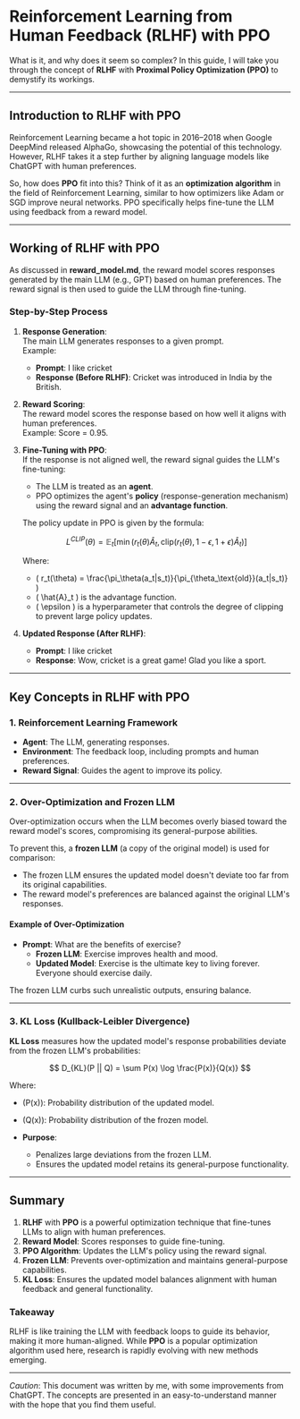 # **Reinforcement Learning from Human Feedback (RLHF) with PPO**

What is it, and why does it seem so complex? In this guide, I will take you through the concept of **RLHF** with **Proximal Policy Optimization (PPO)** to demystify its workings.

---

## **Introduction to RLHF with PPO**

Reinforcement Learning became a hot topic in 2016–2018 when Google DeepMind released AlphaGo, showcasing the potential of this technology. However, RLHF takes it a step further by aligning language models like ChatGPT with human preferences.

So, how does **PPO** fit into this? Think of it as an **optimization algorithm** in the field of Reinforcement Learning, similar to how optimizers like Adam or SGD improve neural networks. PPO specifically helps fine-tune the LLM using feedback from a reward model.

---

## **Working of RLHF with PPO**

As discussed in **reward_model.md**, the reward model scores responses generated by the main LLM (e.g., GPT) based on human preferences. The reward signal is then used to guide the LLM through fine-tuning.

### **Step-by-Step Process**

1. **Response Generation**:  
   The main LLM generates responses to a given prompt.  
   Example:
   - **Prompt**: I like cricket  
   - **Response (Before RLHF)**: Cricket was introduced in India by the British.

2. **Reward Scoring**:  
   The reward model scores the response based on how well it aligns with human preferences.  
   Example: Score = 0.95.

3. **Fine-Tuning with PPO**:  
   If the response is not aligned well, the reward signal guides the LLM's fine-tuning:
   - The LLM is treated as an **agent**.
   - PPO optimizes the agent's **policy** (response-generation mechanism) using the reward signal and an **advantage function**.

   The policy update in PPO is given by the formula:

   $$ 
   L^{CLIP}(\theta) = \mathbb{E}_t \left[ \min \left( r_t(\theta) \hat{A}_t, \text{clip}(r_t(\theta), 1-\epsilon, 1+\epsilon) \hat{A}_t \right) \right] 
   $$

   Where:
   - \( r_t(\theta) = \frac{\pi_\theta(a_t|s_t)}{\pi_{\theta_\text{old}}(a_t|s_t)} \)
   - \( \hat{A}_t \) is the advantage function.
   - \( \epsilon \) is a hyperparameter that controls the degree of clipping to prevent large policy updates.

4. **Updated Response (After RLHF)**:  
   - **Prompt**: I like cricket  
   - **Response**: Wow, cricket is a great game! Glad you like a sport.

---

## **Key Concepts in RLHF with PPO**

### **1. Reinforcement Learning Framework**

- **Agent**: The LLM, generating responses.
- **Environment**: The feedback loop, including prompts and human preferences.
- **Reward Signal**: Guides the agent to improve its policy.

---

### **2. Over-Optimization and Frozen LLM**

Over-optimization occurs when the LLM becomes overly biased toward the reward model's scores, compromising its general-purpose abilities. 

To prevent this, a **frozen LLM** (a copy of the original model) is used for comparison:
- The frozen LLM ensures the updated model doesn't deviate too far from its original capabilities.
- The reward model's preferences are balanced against the original LLM's responses.

#### **Example of Over-Optimization**

- **Prompt**: What are the benefits of exercise?  
  - **Frozen LLM**: Exercise improves health and mood.  
  - **Updated Model**: Exercise is the ultimate key to living forever. Everyone should exercise daily.

The frozen LLM curbs such unrealistic outputs, ensuring balance.

---

### **3. KL Loss (Kullback-Leibler Divergence)**

**KL Loss** measures how the updated model's response probabilities deviate from the frozen LLM's probabilities:

$$
D_{KL}(P || Q) = \sum P(x) \log \frac{P(x)}{Q(x)}
$$

Where:
- \(P(x)\): Probability distribution of the updated model.
- \(Q(x)\): Probability distribution of the frozen model.

- **Purpose**:  
  - Penalizes large deviations from the frozen LLM.  
  - Ensures the updated model retains its general-purpose functionality.  

---

## **Summary**

1. **RLHF** with **PPO** is a powerful optimization technique that fine-tunes LLMs to align with human preferences.
2. **Reward Model**: Scores responses to guide fine-tuning.  
3. **PPO Algorithm**: Updates the LLM's policy using the reward signal.  
4. **Frozen LLM**: Prevents over-optimization and maintains general-purpose capabilities.  
5. **KL Loss**: Ensures the updated model balances alignment with human feedback and general functionality.

### **Takeaway**

RLHF is like training the LLM with feedback loops to guide its behavior, making it more human-aligned. While **PPO** is a popular optimization algorithm used here, research is rapidly evolving with new methods emerging.

---

_Caution_: This document was written by me, with some improvements from ChatGPT. The concepts are presented in an easy-to-understand manner with the hope that you find them useful.
